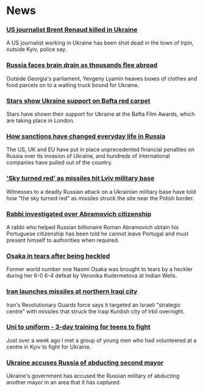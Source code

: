 # News
### [US journalist Brent Renaud killed in Ukraine](https://www.bbc.com/news/world-europe-60729276)
A US journalist working in Ukraine has been shot dead in the town of Irpin, outside Kyiv, police say.
### [Russia faces brain drain as thousands flee abroad](https://www.bbc.com/news/world-europe-60697763)
Outside Georgia's parliament, Yevgeny Lyamin heaves boxes of clothes and food parcels on to a waiting truck bound for Ukraine. 
### [Stars show Ukraine support on Bafta red carpet](https://www.bbc.com/news/entertainment-arts-60675263)
Stars have shown their support for Ukraine at the Bafta Film Awards, which are taking place in London.
### [How sanctions have changed everyday life in Russia](https://www.bbc.com/news/world-europe-60647543)
The US, UK and EU have put in place unprecedented financial penalties on Russia over its invasion of Ukraine, and hundreds of international companies have pulled out of the country.
### ['Sky turned red' as missiles hit Lviv military base](https://www.bbc.com/news/world-europe-60728208)
Witnesses to a deadly Russian attack on a Ukrainian military base have told how "the sky turned red" as missiles struck the site near the Polish border.
### [Rabbi investigated over Abramovich citizenship](https://www.bbc.com/news/world-europe-60724509)
A rabbi who helped Russian billionaire Roman Abramovich obtain his Portuguese citizenship has been told he cannot leave Portugal and must present himself to authorities when required.
### [Osaka in tears after being heckled](https://www.bbc.com/sport/tennis/60726023)
Former world number one Naomi Osaka was brought to tears by a heckler during her 6-0 6-4 defeat by Veronika Kudermetova at Indian Wells.
### [Iran launches missiles at northern Iraqi city](https://www.bbc.com/news/world-middle-east-60725959)
Iran's Revolutionary Guards force says it targeted an Israeli "strategic centre" with missiles that struck the Iraqi Kurdish city of Irbil overnight.
### [Uni to uniform - 3-day training for teens to fight](https://www.bbc.com/news/world-europe-60724560)
Just over a week ago I met a group of young men who had volunteered at a centre in Kyiv to fight for Ukraine. 
### [Ukraine accuses Russia of abducting second mayor](https://www.bbc.com/news/world-europe-60725962)
Ukraine's government has accused the Russian military of abducting another mayor in an area that it has captured.
